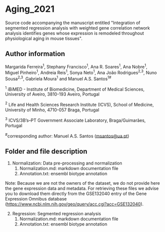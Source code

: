 # Aging_2021
Source code accompanying the manuscript entitled "Integration of segmented regression analysis with weighted gene correlation network analysis identifies genes whose expression is remodeled throughout physiological aging in mouse tissues".

## Author information
Margarida Ferreira<sup>1</sup>, Stephany Francisco<sup>1</sup>, Ana R. Soares<sup>1</sup>, Ana Nobre<sup>1</sup>, Miguel Pinheiro<sup>1</sup>, Andreia Reis<sup>1</sup>, Sonya Neto<sup>1</sup>, Ana João Rodrigues<sup>2,3</sup>, Nuno Sousa<sup>2,3</sup>, Gabriela Moura<sup>1</sup> and Manuel A.S. Santos<sup>1#</sup>

<sup>1</sup> iBiMED - Institute of Biomedicine, Department of Medical Sciences, University of Aveiro, 3810-193 Aveiro, Portugal

<sup>2</sup> Life and Health Sciences Research Institute (ICVS), School of Medicine, University of Minho, 4710-057 Braga, Portugal

<sup>3</sup> ICVS/3B’s–PT Government Associate Laboratory, Braga/Guimarães, Portugal

<sup>#</sup>corresponding author: Manuel A.S. Santos (msantos@ua.pt)

## Folder and file description

1. Normalization: Data pre-processing and normalization
   1. Normalization.md: markdown documentation file
   1. Annotation.txt: ensembl biotype annotation

Note: Because we are not the owners of the dataset, we do not provide here the gene expression data and metadata. For retrieving these files we advise you to download them directly from the GSE132040 entry of the Gene Expression Omnibus database (https://www.ncbi.nlm.nih.gov/geo/query/acc.cgi?acc=GSE132040).

2. Regression: Segmented regression analysis
   1. Normalization.md: markdown documentation file
   1. Annotation.txt: ensembl biotype annotation



